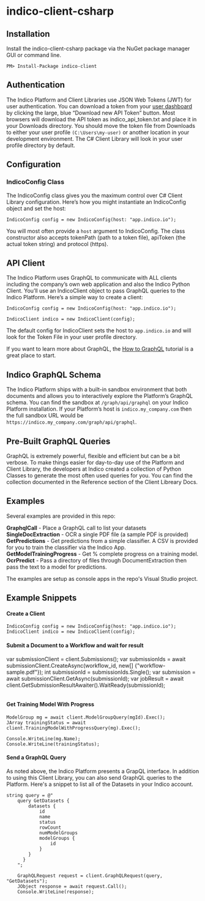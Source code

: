# indico-client-csharp

## Installation

Install the indico-client-csharp package via the NuGet package manager GUI or command line.
```
PM> Install-Package indico-client
```

## Authentication

The Indico Platform and Client Libraries use JSON Web Tokens (JWT) for user authentication. You can download a token 
from your [user dashboard](https://app.indico.io/auth/account) by clicking the large, blue “Download new API Token” button. 
Most browsers will download the API token as indico_api_token.txt and place it in your Downloads directory. You should move 
the token file from Downloads to either your user profile `(C:\Users\my-user)` or another location in your development 
environment. The C# Client Library will look in your user profile directory by default.

## Configuration

### IndicoConfig Class
The IndicoConfig class gives you the maximum control over C# Client Library configuration. Here’s how you might instantiate 
an IndicoConfig object and set the host:
```
IndicoConfig config = new IndicoConfig(host: "app.indico.io");
```
You will most often provide a `host` argument to IndicoConfig. The class constructor also accepts tokenPath (path to a token file),
apiToken (the actual token string) and protocol (https).

## API Client

The Indico Platform uses GraphQL to communicate with ALL clients including the company’s own web application and also the 
Indico Python Client. You’ll use an IndicoClient object to pass GraphQL queries to the Indico Platform. Here’s a simple way 
to create a client:
```
IndicoConfig config = new IndicoConfig(host: "app.indico.io");

IndicoClient indico = new IndicoClient(config);
```
The default config for IndicoClient sets the host to `app.indico.io` and will look for the Token File in your user profile directory.

If you want to learn more about GraphQL, the [How to GraphQL](https://www.howtographql.com/) tutorial is a great place to start. 



## Indico GraphQL Schema

The Indico Platform ships with a built-in sandbox environment that both documents and allows you to interactively explore 
the Platform’s GraphQL schema. You can find the sandbox at `/graph/api/graphql` on your Indico Platform installation. If your 
Platform’s host is `indico.my_company.com` then the full sandbox URL would be `https://indico.my_company.com/graph/api/graphql`.

## Pre-Built GraphQL Queries

GraphQL is extremely powerful, flexible and efficient but can be a bit verbose. To make things easier for day-to-day use of the 
Platform and Client Library, the developers at Indico created a collection of Python Classes to generate the most often used 
queries for you. You can find the collection documented in the Reference section of the Client Libreary Docs.

## Examples

Several examples are provided in this repo:

**GraphqlCall** - Place a GraphQL call to list your datasets  
**SingleDocExtraction** - OCR a single PDF file (a sample PDF is provided)  
**GetPredictions** - Get predictions from a simple classifier. A CSV is provided for you to train the classifier via the Indico App.  
**GetModelTrainingProgress** - Get % complete progress on a training model.  
**OcrPredict** - Pass a directory of files through DocumentExtraction then pass the text to a model for predictions.  

The examples are setup as console apps in the repo's Visual Studio project.

## Example Snippets

#### Create a Client
```
IndicoConfig config = new IndicoConfig(host: "app.indico.io");
IndicoClient indico = new IndicoClient(config);
```

#### Submit a Document to a Workflow and wait for result
var submissionClient = client.Submissions();
var submissionIds = await submissionClient.CreateAsync(workflow_id, new[] {"workflow-sample.pdf"});
int submissionId = submissionIds.Single();
var submission = await submissionClient.GetAsync(submissionId);
var jobResult = await client.GetSubmissionResultAwaiter().WaitReady(submissionId);
```

```

#### Get Training Model With Progress
```
ModelGroup mg = await client.ModelGroupQuery(mgId).Exec();
JArray trainingStatus = await client.TrainingModelWithProgressQuery(mg).Exec();
            
Console.WriteLine(mg.Name);
Console.WriteLine(trainingStatus);                     
```

#### Send a GraphQL Query

As noted above, the Indico Platform presents a GrapQL interface. In addition
to using this Client Library, you can also send GraphQL queries to the Platform.
Here's a snippet to list all of the Datasets in your Indico account.

```
string query = @"
    query GetDatasets {
        datasets {
            id
            name
            status
            rowCount
            numModelGroups
            modelGroups {
                id
            }
        }
      }
    ";

    GraphQLRequest request = client.GraphQLRequest(query, "GetDatasets");            
    JObject response = await request.Call();
    Console.WriteLine(response);
```